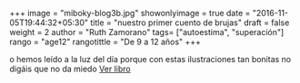+++
image = "miboky-blog3b.jpg"
showonlyimage = true
date = "2016-11-05T19:44:32+05:30"
title = "nuestro primer cuento de brujas"
draft = false
weight = 2
author = "Ruth Zamorano"
tags= ["autoestima", "superación"]
rango = "age12"
rangotittle = "De 9 a 12 años"
+++

o hemos leído a la luz del día porque con estas ilustraciones tan bonitas no digáis que no da miedo
[Ver libro](https://miboky.es/libros/informacion/El-faro-de-los-corazones-extraviados-_-265)
<!--more-->


